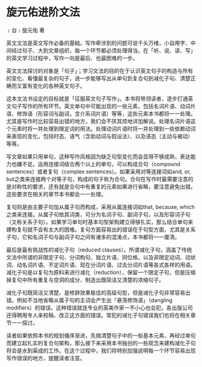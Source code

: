 # 旋元佑进阶文法

﹝台﹞旋元佑 著

英文文法是英文写作必备的基础。写作牵涉到的问题可说千头万绪，小自用字、中间经过句子、大到文章组织，每一个环节都必须处理得当。在「听、说、读、写」的英文学习过程中，写作一向是最后、也最困难的一步。

英文文法探讨的对象是「句子」；学习文法的目的在于认识英文句子的构造与所有的变化、看懂最复杂的句子，进一步能够写出从单句到复合句到减化子句、清楚正确而又富有变化的各种英文句子。

这本文法书设定的目标就是「征服英文句子写作」。本书将带领读者，逐步打通英文句子写作的所有环节。英文单句中可能出现的一些元素，包括名词片语、动词片语、修饰语（形容词与副词，含介系词片语）等等，这些元素本书都将一一处理。尤其是写作时比较容易出错的地方，我们会不厌其烦地详加解说。处理名词片语这个元素时将一并处理到限定词的用法。处理动词片语时将一并处理到一些依赖动词来表现的变化，包括时态、语气（含助动词与假设法）、以及语态（主动与被动）等等。

写文章如果只用单句，这种写作风格因为缺乏句型变化而会显得不够成熟，表达能力也嫌不足。运用连接词结合两个以上的单句，可以构成合句（compound sentences）或者复句（complex sentences）。如果采用对等连接词如and, or, but之类来连接两个对等子句，构成的句子称为合句。合句在写作时最需要注意的是对称性的要求，还有就是合句中有重复的元素如果进行省略，要注意避免出错。这些要求在相关的章节本书都会一一处理。

复句则是由主要子句加从属子句而构成，采用从属连接词如t​​hat, because, which之类来连接。从属子句依其词类，可分为名词子句、副词子句，以及形容词子句（又称关系子句）。如果学习单句时基本句型架构建立得够扎实，那么结合单句来建构复句就不会有太大的困难。复句方面容易出的错误在于句型方面，尤其是关系子句，它和名词子句与副词子句之间有诸多的混淆点，本书都将一一厘清。

最后是最有挑战性的减化子句（reduced clauses）。所谓减化子句，涵盖了传统文法中所谓的非限定子句、分词构句、独立片语、同位格，以及非限定动词、动状词、动名词片语、不定词片语、现在分词片语、过去分词片语等各式各样的用语。减化子句是以复句为原料来进行减化（reduction），保留一个限定子句，但是压缩掉复句中所有重复与空洞的成分、制造出既简洁又清楚的浓缩句子。

减化子句既简洁又清楚，是修辞效果极佳的高级句型，但是减化子句非常容易出错。例如不当地省略从属子句的主词会产生出「悬荡修饰语」（dangling modifiers）的错误。这种错误就连专业的英美作家一不小心也会犯，各出版公司还得聘用专人来校稿、改正这方面的错误。常犯的减化子句错误我们也将在相关章节一一探讨。

读者如果依照本书的规划循序渐进，先搞清楚句子中的一些基本元素、再经过单句而建立起扎实的复合句架构，那么接下来采用本书独创的一些观念来建构减化子句将会是水到渠成的工作。在这个过程中，我们将特别加强说明每一个环节容易出现写作错误的地方，提醒读者注意。